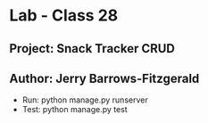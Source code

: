 # Lab - Class 28

## Project: Snack Tracker CRUD

## Author: Jerry Barrows-Fitzgerald

- Run: python manage.py runserver
- Test: python manage.py test
